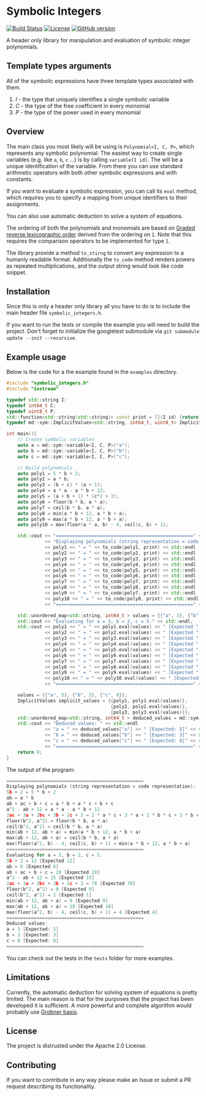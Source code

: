 # Symbolic Integers

[![Build Status](https://travis-ci.org/Metadiff/symbolic-integers.svg?branch=master)](https://travis-ci.org/Metadiff/symints)
[![License](https://img.shields.io/badge/Licence-Apache2.0-blue.svg)](./LICENSE)
[![GitHub version](https://badge.fury.io/gh/Metadiff%2Fsymbolic-integers.svg)](https://badge.fury.io/gh/Metadiff%2Fsymbolic-integers)

A header only library for manipulation and evaluation of symbolic integer polynomials.

## Template types arguments
All of the symbolic expressions have three template types associated with them. 

   1. *I* - the type that uniquely identifies a single symbolic variable
   2. *C* - the type of the free coefficient in every monomial
   3. *P* - the type of the power used in every monomial

## Overview

The main class you most likely will be using is `Polynomial<I, C, P>`, which 
represents any symbolic polynomial. The easiest way to create single variables
(e.g. like `a`, `b`, `c` ...) is by calling `variable(I id)`. The will be a 
unique identification of the variable. From there you can use standard 
arithmetic operators with both other symbolic expressions and with constants. 

If you want to evaluate a symbolic expression, you can call its `eval` method,
which requires you to specify a mapping from unique identifiers to their assignments.

You can also use automatic deduction to solve a system of equations. 

The ordering of both the polynomials and monomials are based on 
[Graded reverse lexicographic order](https://en.wikipedia.org/wiki/Monomial_order#Graded_reverse_lexicographic_order)
derived from the ordering on `I`. Note that this requires the comparison operators
to be implemented for type `I`.

The library provide a method `to_stirng` to convert any expression to a humanly 
readable format. Additionally the `to_code` method renders powers as repeated 
multiplications, and the output string would look like code snippet. 

## Installation
Since this is only a header only library all you have to do is to 
include the main header file `symbolic_integers.h`.

If you want to run the tests or compile the example you will need to 
build the project. Don't forget to initialize the googletest submodule 
via `git submodule update --init --recursive`. 
 
## Example usage

Below is the code for a the example found in the `examples` directory.

```c++
#include "symbolic_integers.h"
#include "iostream"

typedef std::string I;
typedef int64_t C;
typedef uint8_t P;
std::function<std::string(std::string)> const print = [](I id) {return id;};
typedef md::sym::ImplicitValues<std::string, int64_t, uint8_t> ImplicitValues;

int main(){
    // Create symbolic variables
    auto a = md::sym::variable<I, C, P>("a");
    auto b = md::sym::variable<I, C, P>("b");
    auto c = md::sym::variable<I, C, P>("c");

    // Build polynomials
    auto poly1 = 5 * b + 2;
    auto poly2 = a * b;
    auto poly3 = (b + c) * (a + 1);
    auto poly4 = a * a - a * b + 12;
    auto poly5 = (a + b + 1) * (c*2 + 3);
    auto poly6 = floor(b * b, a * a);
    auto poly7 = ceil(b * b, a * a);
    auto poly8 = min(a * b + 12, a * b + a);
    auto poly9 = max(a * b + 12, a * b + a);
    auto poly10 = max(floor(a * a, b) - 4, ceil(c, b) + 1);

    std::cout << "==================================================" << std::endl
              << "Displaying polynomials (string representation = code representation):" << std::endl
              << poly1 << " = " << to_code(poly1, print) << std::endl
              << poly2 << " = " << to_code(poly2, print) << std::endl
              << poly3 << " = " << to_code(poly3, print) << std::endl
              << poly4 << " = " << to_code(poly4, print) << std::endl
              << poly5 << " = " << to_code(poly5, print) << std::endl
              << poly6 << " = " << to_code(poly6, print) << std::endl
              << poly7 << " = " << to_code(poly7, print) << std::endl
              << poly8 << " = " << to_code(poly8, print) << std::endl
              << poly9 << " = " << to_code(poly7, print) << std::endl
              << poly10 << " = " << to_code(poly8, print) << std::endl
              << "==================================================" << std::endl;

    std::unordered_map<std::string, int64_t > values = {{"a", 3}, {"b", 2}, {"c", 5}};
    std::cout << "Evaluating for a = 3, b = 2, c = 5." << std::endl;
    std::cout << poly1 << " = " << poly1.eval(values) << " [Expected " << 12 << "]" << std::endl
              << poly2 << " = " << poly2.eval(values) << " [Expected " << 6 << "]" << std::endl
              << poly3 << " = " << poly3.eval(values) << " [Expected " << 28 << "]" << std::endl
              << poly4 << " = " << poly4.eval(values) << " [Expected " << 15 << "]" << std::endl
              << poly5 << " = " << poly5.eval(values) << " [Expected " << 78 << "]" << std::endl
              << poly6 << " = " << poly6.eval(values) << " [Expected " << 0 << "]" << std::endl
              << poly7 << " = " << poly7.eval(values) << " [Expected " << 1 << "]" << std::endl
              << poly8 << " = " << poly8.eval(values) << " [Expected " << 9 << "]" << std::endl
              << poly9 << " = " << poly9.eval(values) << " [Expected " << 18 << "]" << std::endl
              << poly10 << " = " << poly10.eval(values) << " [Expected " << 4 << "]" << std::endl
              << "==================================================" << std::endl;

    values = {{"a", 5}, {"b", 3}, {"c", 8}};
    ImplicitValues implicit_values = {{poly1, poly1.eval(values)},
                                      {poly2, poly2.eval(values)},
                                      {poly3, poly3.eval(values)}};
    std::unordered_map<std::string, int64_t > deduced_values = md::sym::deduce_values(implicit_values);
    std::cout << "Deduced values: " << std::endl
              << "a = " << deduced_values["a"] << " [Expected: 5]" << std::endl
              << "b = " << deduced_values["b"] << " [Expected: 3]" << std::endl
              << "c = " << deduced_values["c"] << " [Expected: 8]" << std::endl
              << "==================================================" << std::endl;
    return 0;
}
```

The output of the program:
```c++
==================================================
Displaying polynomials (string representation = code representation):
5b + 2 = 5 * b + 2
ab = a * b
ab + ac + b + c = a * b + a * c + b + c
a^2 - ab + 12 = a * a - a * b + 12
2ac + 3a + 2bc + 3b + 2c + 3 = 2 * a * c + 3 * a + 2 * b * c + 3 * b + 2 * c + 3
floor(b^2, a^2) = floor(b * b, a * a)
ceil(b^2, a^2) = ceil(b * b, a * a)
min(ab + 12, ab + a) = min(a * b + 12, a * b + a)
max(ab + 12, ab + a) = ceil(b * b, a * a)
max(floor(a^2, b) - 4, ceil(c, b) + 1) = min(a * b + 12, a * b + a)
==================================================
Evaluating for a = 3, b = 2, c = 5.
5b + 2 = 12 [Expected 12]
ab = 6 [Expected 6]
ab + ac + b + c = 28 [Expected 28]
a^2 - ab + 12 = 15 [Expected 15]
2ac + 3a + 2bc + 3b + 2c + 3 = 78 [Expected 78]
floor(b^2, a^2) = 0 [Expected 0]
ceil(b^2, a^2) = 1 [Expected 1]
min(ab + 12, ab + a) = 9 [Expected 9]
max(ab + 12, ab + a) = 18 [Expected 18]
max(floor(a^2, b) - 4, ceil(c, b) + 1) = 4 [Expected 4]
==================================================
Deduced values: 
a = 5 [Expected: 5]
b = 3 [Expected: 3]
c = 8 [Expected: 8]
==================================================
```

You can check out the tests in the `tests` folder for more examples.

## Limitations

Currently, the automatic deduction for solving system of equations 
is pretty limited. The main reason is that for the purposes that the 
project has been developed it is sufficient. A more powerful and complete
algorithm would probably use 
[Grobner basis](https://en.wikipedia.org/wiki/Gr%C3%B6bner_basis).

## License
The project is distrusted under the Apache 2.0 License.

## Contributing
If you want to contribute in any way please make an Issue or submit a PR
request describing its functionality.
